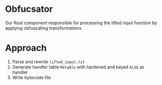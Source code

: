 # Obfucsator

Our Rust component responsible for processing the lifted input function by applying obfuscating transformations.

# Approach

1. Parse and rewrite `lifted_input.txt`
2. Generate handler table `MetaAlu` with hardened and keyed `ALU`s as handler
3. Write bytecode file

